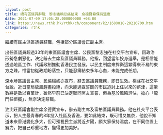```yaml
---
layout: post
title: 續有區議員辭職　黎志強稱忍痛結束　余德寶籲保持溫度
date: 2021-07-09 17:06:28.000000000 +08:00
link: https://news.rthk.hk/rthk/ch/component/k2/1600018-20210709.htm
categories: rthk
---
```


繼續有民主派區議員辭職，包括部分區議會正副主席。

出任區議員超過33年的東區區議會主席、公民黨黎志強在社交平台宣布，因政治形勢急劇惡化，決定辭去主席及區議員職務。他指，回望當年投身選舉，是相信能透過地區工作、代議政制推動香港民主發展，以民主制度來捍衛這顆得來不易的東方之珠，惟當初從政期盼落空，只能忍痛結束多年心血，未能完成任期。

深水埗區議會主席、民協楊彧亦宣布，辭去區議員職務，即日生效。楊彧在社交平台說，近日當局放風趕盡殺絕，向未能過宣誓關的市民追討上任以來的薪津，這筆數將是數以百萬計，雖然早前已決定聯同黨友宣誓，但為基於風險評估，擔心「龍門任佢擺」，無奈決定辭職。

油尖旺區議會副主席余德寶宣布，辭去副主席及富柏區議員職務。他在社交平台表示，把人生最青春的8年投入社區及香港，要如此結束，既可惜又無奈，他說不知道未來香港變化多大，但可預視民主派將近夕陽，願大家保持溫度，在不同位置上努力，把自己珍重地方，變得更加美好。
